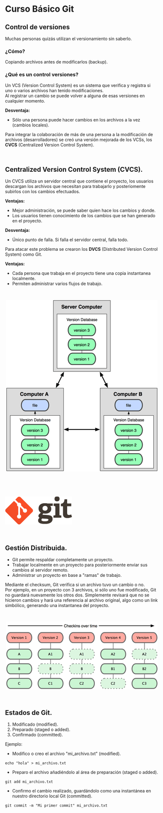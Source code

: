 # Curso Básico Git

## Control de versiones<br>

Muchas personas quizás utilizan el versionamiento sin saberlo.<br>

### ¿Cómo?
Copiando archivos antes de modificarlos (backup).<br>

### ¿Qué es un control versiones?
Un VCS (Version Control System) es un sistema que verifica y registra si uno o varios archivos han tenido modificaciones.<br>
Al registrar un cambio se puede volver a alguna de esas versiones en cualquier momento.<br>

**Desventaja:** 
* Sólo una persona puede hacer cambios en los archivos a la vez (cambios locales).

Para integrar la colaboración de más de una persona a la modificación de archivos (desarrolladores) se creó una versión mejorada de los VCSs, los **CVCS** (Centralized Version Control System).<br>

<br>

## Centralized Version Control System (CVCS).
Un CVCS utiliza un servidor central que contiene el proyecto, los usuarios descargan los archivos que necesitan para trabajarlo y posteriomente subirlos con los cambios efectuados.

**Ventajas:**
* Mejor administración, se puede saber quien hace los cambios y donde.
* Los usuarios tienen conocimiento de los cambios que se han generado en el proyecto.

**Desventaja:**
* Único punto de falla. Si falla el servidor central, falla todo.

Para atacar este problema se crearon los **DVCS** (Distributed Version Control System) como Git.<br>

**Ventajas:** 
* Cada persona que trabaja en el proyecto tiene una copia instantanea localmente.
* Permiten administrar varios flujos de trabajo.

<br>

<p align="center">
<img src="https://github.com/coneking/git_curso/blob/desarrollo/images/DVCS.png">
</p>

<br>
<br>
<br>

![alt text](https://github.com/coneking/git_curso/blob/desarrollo/images/GitLogo.png)

<br>

## Gestión Distribuida.

* Git permite respaldar completamente un proyecto.
* Trabajar localmente en un proyecto para posteriormente enviar sus cambios al servidor remoto.
* Administrar un proyecto en base a "ramas" de trabajo.

Mediante el checksum, Git verifica si un archivo tuvo un cambio o no.<br>
Por ejemplo, en un proyecto con 3 archivos, si sólo uno fue modificado, Git no guardará nuevamente los otros dos.
Simplemente revisará que no se hicieron cambios y hará una referencia al archivo original, algo como un link simbólico, generando una instantanea del proyecto.

<br>

<p align="center">
<img src="https://github.com/coneking/git_curso/blob/desarrollo/images/Fundamento.png">
</p>

<br>

## Estados de Git.

1. Modificado (modified).
2. Preparado (staged o added).
3. Confirmado (committed).

Ejemplo:

* Modifico o creo el archivo "mi_archivo.txt" (modified).
```
echo "hola" > mi_archivo.txt
```

* Preparo el archivo añadiéndolo al área de preparación (staged o added).
```
git add mi_archivo.txt
```

* Confirmo el cambio realizado, guardándolo como una instantánea en nuestro directorio local Git (committed).
```
git commit -m "Mi primer commit" mi_archivo.txt
```


